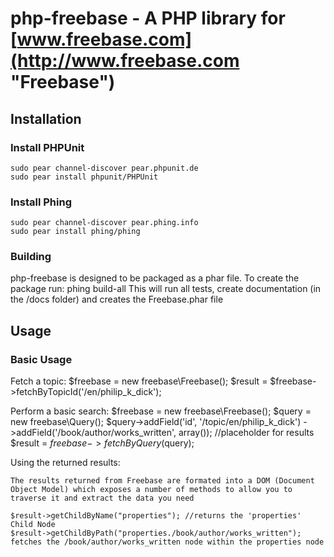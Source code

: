 # php-freebase - A PHP library for [www.freebase.com](http://www.freebase.com "Freebase")

## Installation

### Install PHPUnit
    sudo pear channel-discover pear.phpunit.de
    sudo pear install phpunit/PHPUnit

### Install Phing
    sudo pear channel-discover pear.phing.info
    sudo pear install phing/phing


### Building
php-freebase is designed to be packaged as a phar file. To create the package run:
    phing build-all
This will run all tests, create documentation (in the /docs folder) and creates the Freebase.phar file

## Usage

### Basic Usage

Fetch a topic:
    $freebase = new freebase\Freebase();
    $result = $freebase->fetchByTopicId('/en/philip_k_dick');

Perform a basic search:
    $freebase = new freebase\Freebase();
    $query = new freebase\Query();
    $query->addField('id', '/topic/en/philip_k_dick')
          ->addField('/book/author/works_written', array()); //placeholder for results
    $result = $freebase->fetchByQuery($query);

Using the returned results:

    The results returned from Freebase are formated into a DOM (Document Object Model) which exposes a number of methods to allow you to traverse it and extract the data you need

    $result->getChildByName("properties"); //returns the 'properties' Child Node
    $result->getChildByPath("properties./book/author/works_written"); fetches the /book/author/works_written node within the properties node
